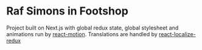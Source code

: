 # Raf Simons in Footshop

Project built on Next.js with global redux state, global stylesheet and animations run by [react-motion](https://www.npmjs.com/package/react-motion).
Translations are handled by [react-localize-redux](https://www.npmjs.com/package/react-localize-redux)
